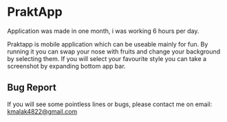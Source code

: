 # PraktApp
Application was made in one month, i was working 6 hours per day. 

Praktapp is mobile application which can be useable mainly for fun. By running it you can swap your nose with fruits and change your background by selecting them.
If you will select your favourite style you can take a screenshot by expanding bottom app bar.

## Bug Report
If you will see some pointless lines or bugs, please contact me on email: kmalak4822@gmail.com
